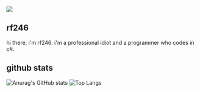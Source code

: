 ![](https://i.ibb.co/RNZ4F0h/293011040-106749442105225-7696087292675351238-n-removebg-preview.png)

## rf246
hi there, i'm rf246.
i'm a professional idiot and a programmer who codes in c#.
## github stats
![Anurag's GitHub stats](https://github-readme-stats.vercel.app/api?username=RF246&show=reviews,discussions_started,discussions_answered,prs_merged,prs_merged_percentage&show_icons=true&theme=transparent)
![Top Langs](https://github-readme-stats.vercel.app/api/top-langs/?username=rf246&size_weight=0.5&count_weight=0.5)
